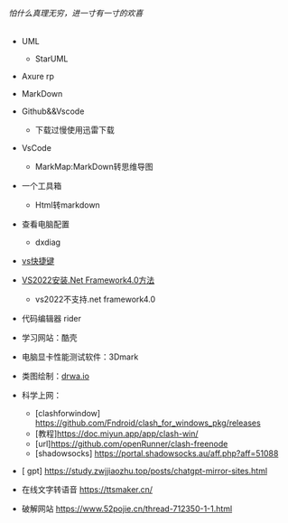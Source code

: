 ###### 怕什么真理无穷，进一寸有一寸的欢喜

* UML
  * StarUML 
* Axure rp
* MarkDown
* Github&&Vscode
  * 下载过慢使用迅雷下载
* VsCode 
  * MarkMap:MarkDown转思维导图  
* 一个工具箱
  * Html转markdown  
* 查看电脑配置
  * dxdiag
* [vs快捷键](https://zhuanlan.zhihu.com/p/260205834)
* [VS2022安装.Net Framework4.0方法](https://blog.csdn.net/ch_ccc/article/details/122948207)
  * vs2022不支持.net framework4.0
* 代码编辑器 rider
* 学习网站：酷壳
* 电脑显卡性能测试软件：3Dmark
* 类图绘制：[drwa.io](https://github.com/jgraph/drawio-desktop/releases/tag/v15.4.0)
* 科学上网：
  * [clashforwindow] https://github.com/Fndroid/clash_for_windows_pkg/releases
  * [教程]https://doc.miyun.app/app/clash-win/
  * [url]https://github.com/openRunner/clash-freenode
  * [shadowsocks] https://portal.shadowsocks.au/aff.php?aff=51088

* [ gpt] https://study.zwjjiaozhu.top/posts/chatgpt-mirror-sites.html
* 在线文字转语音  https://ttsmaker.cn/
* 破解网站  https://www.52pojie.cn/thread-712350-1-1.html